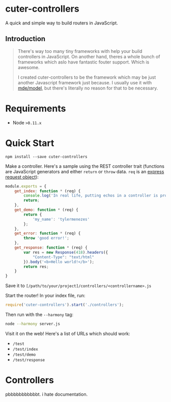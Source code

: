# cuter-controllers

A quick and simple way to build routers in JavaScript.

## Introduction

> There's way too many tiny frameworks with help your build controllers in JavaScript. On another hand, theres a whole bunch of frameworks which aslo have fantastic fouter support. Which is awesome.
>
> I created cuter-controllers to be the framework which may be just another Javascript framework just because. I usually use it with [mde/model](https://github.com/mde/model), but there's literally no reason for that to be necessary.

# Requirements

 * Node `>0.11.x`

# Quick Start

`npm install --save cuter-controllers`

Make a controller. Here's a sample using the REST controller trait (functions are JavaScript generators and either `return` or `throw` data. `req` is an [express request object](http://expressjs.com/3x/api.html#req.params)):
```js
module.exports = {
    get_index: function * (req) {
        console.log('In real life, putting echos in a controller is probably a bad idea.');
        return;
    },
    get_demo: function * (req) {
        return {
            'my_name': 'tylermenezes'
        };
    },
    get_error: function * (req) {
        throw 'good error!';
    },
    get_response: function * (req) {
        var res = new Response(418).headers({
            "Content-Type": "text/html"
        }).body('<b>Hello world!</b>');
        return res;
    }
}
```

Save it to `[/path/to/your/project]/controllers/<controllername>.js`

Start the router! In your index file, run:
```js
require('cuter-controllers').start('./controllers');
```

Then run with the `--harmony` tag:
```sh
node --harmony server.js
```

Visit it on the web! Here's a list of URLs which should work:
* `/test`
* `/test/index`
* `/test/demo`
* `/test/response`

# Controllers

pbbbbbbbbbbbt. i hate documentation.
